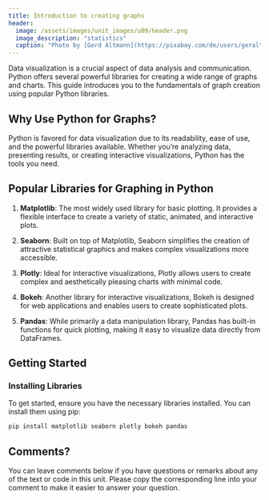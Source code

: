 ```yaml
---
title: Introduction to creating graphs
header:
  image: /assets/images/unit_images/u09/header.png
  image_description: "statistics"
  caption: "Photo by [Gerd Altmann](https://pixabay.com/de/users/geralt-9301/?utm_source=link-attribution&utm_medium=referral&utm_campaign=image&utm_content=4705451) [from Pixabay](https://pixabay.com/)"
---
```


Data visualization is a crucial aspect of data analysis and communication. Python offers several powerful libraries for creating a wide range of graphs and charts. This guide introduces you to the fundamentals of graph creation using popular Python libraries.

## Why Use Python for Graphs?

Python is favored for data visualization due to its readability, ease of use, and the powerful libraries available. Whether you’re analyzing data, presenting results, or creating interactive visualizations, Python has the tools you need.

## Popular Libraries for Graphing in Python

1. **Matplotlib**: The most widely used library for basic plotting. It provides a flexible interface to create a variety of static, animated, and interactive plots.

2. **Seaborn**: Built on top of Matplotlib, Seaborn simplifies the creation of attractive statistical graphics and makes complex visualizations more accessible.

3. **Plotly**: Ideal for interactive visualizations, Plotly allows users to create complex and aesthetically pleasing charts with minimal code.

4. **Bokeh**: Another library for interactive visualizations, Bokeh is designed for web applications and enables users to create sophisticated plots.

5. **Pandas**: While primarily a data manipulation library, Pandas has built-in functions for quick plotting, making it easy to visualize data directly from DataFrames.

## Getting Started

### Installing Libraries

To get started, ensure you have the necessary libraries installed. You can install them using pip:

```bash
pip install matplotlib seaborn plotly bokeh pandas
```

## Comments?
You can leave comments below if you have questions or remarks about any of the text or code in this unit.
Please copy the corresponding line into your comment to make it easier to answer your question.

<script src="https://utteranc.es/client.js"
        repo="GeoMOER/moer-base-r"
        issue-term="moer-base-r_unit09"
        theme="github-light"
        crossorigin="anonymous"
        async>
</script>
